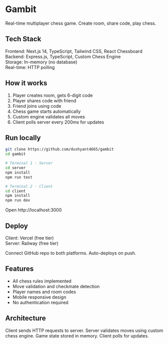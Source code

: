 # Gambit

Real-time multiplayer chess game. Create room, share code, play chess.

## Tech Stack

Frontend: Next.js 14, TypeScript, Tailwind CSS, React Chessboard  
Backend: Express.js, TypeScript, Custom Chess Engine  
Storage: In-memory (no database)  
Real-time: HTTP polling

## How it works

1. Player creates room, gets 6-digit code
2. Player shares code with friend
3. Friend joins using code
4. Chess game starts automatically
5. Custom engine validates all moves
6. Client polls server every 200ms for updates

## Run locally

```bash
git clone https://github.com/dushyant4665/gambit
cd gambit

# Terminal 1 - Server
cd server
npm install
npm run test

# Terminal 2 - Client
cd client
npm install
npm run dev
```

Open http://localhost:3000

## Deploy

Client: Vercel (free tier)  
Server: Railway (free tier)

Connect GitHub repo to both platforms. Auto-deploys on push.

## Features

- All chess rules implemented
- Move validation and checkmate detection
- Player names and room codes
- Mobile responsive design
- No authentication required

## Architecture

Client sends HTTP requests to server. Server validates moves using custom chess engine. Game state stored in memory. Client polls for updates.